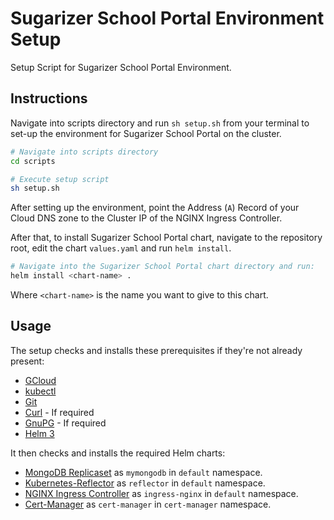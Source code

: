 # Sugarizer School Portal Environment Setup

Setup Script for Sugarizer School Portal Environment.    

## Instructions

Navigate into scripts directory and run `sh setup.sh` from your terminal to set-up the environment for Sugarizer School Portal on the cluster.

```bash
# Navigate into scripts directory
cd scripts

# Execute setup script
sh setup.sh
```

After setting up the environment, point the Address (`A`) Record of your Cloud DNS zone to the Cluster IP of the NGINX Ingress Controller.

After that, to install Sugarizer School Portal chart, navigate to the repository root, edit the chart `values.yaml` and run `helm install`.

```bash
# Navigate into the Sugarizer School Portal chart directory and run:
helm install <chart-name> .
```
Where `<chart-name>` is the name you want to give to this chart.


## Usage

The setup checks and installs these prerequisites if they're not already present:
- [GCloud](https://cloud.google.com/sdk)
- [kubectl](https://kubernetes.io/docs/tasks/tools/install-kubectl/)
- [Git](https://git-scm.com/)
- [Curl](https://curl.haxx.se/) - If required
- [GnuPG](https://gnupg.org/) - If required
- [Helm 3](https://helm.sh/)

It then checks and installs the required Helm charts:
- [MongoDB Replicaset](https://github.com/helm/charts/tree/master/stable/mongodb-replicaset) as `mymongodb` in `default` namespace.
- [Kubernetes-Reflector](https://github.com/emberstack/kubernetes-reflector) as `reflector` in `default` namespace.
- [NGINX Ingress Controller](https://github.com/nginxinc/kubernetes-ingress/) as `ingress-nginx` in `default` namespace.
- [Cert-Manager](https://cert-manager.io/docs/) as `cert-manager` in `cert-manager` namespace.
